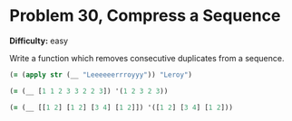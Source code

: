 # Problem 30, Compress a Sequence

**Difficulty:** easy

Write a function which removes consecutive duplicates from a sequence.

```clj
(= (apply str (__ "Leeeeeerrroyyy")) "Leroy")
```

```clj
(= (__ [1 1 2 3 3 2 2 3]) '(1 2 3 2 3))
```

```clj
(= (__ [[1 2] [1 2] [3 4] [1 2]]) '([1 2] [3 4] [1 2]))
```
